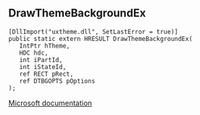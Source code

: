 ## DrawThemeBackgroundEx

```
[DllImport("uxtheme.dll", SetLastError = true)]
public static extern HRESULT DrawThemeBackgroundEx(
   IntPtr hTheme,
   HDC hdc,
   int iPartId,
   int iStateId,
   ref RECT pRect,
   ref DTBGOPTS pOptions
);
```

[Microsoft documentation](https://docs.microsoft.com/en-us/windows/win32/api/uxtheme/nf-uxtheme-drawthemebackgroundex)
